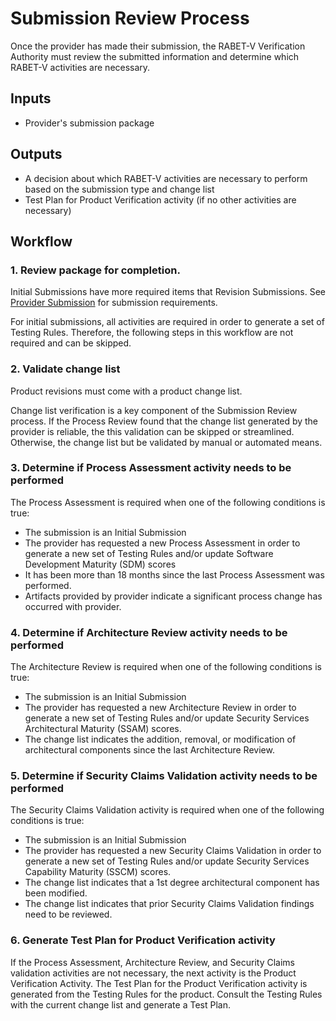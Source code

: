 # Submission Review Process
Once the provider has made their submission, the RABET-V Verification Authority must review the submitted information and determine which RABET-V activities are necessary.

## Inputs

* Provider's submission package

## Outputs

* A decision about which RABET-V activities are necessary to perform based on the submission type and change list
* Test Plan for Product Verification activity (if no other activities are necessary)

## Workflow

### 1. Review package for completion. 
Initial Submissions have more required items that Revision Submissions. See [Provider Submission](Provider_Submission.md) for submission requirements. 

For initial submissions, all activities are required in order to generate a set of Testing Rules. Therefore, the following steps in this workflow are not required and can be skipped. 


### 2. Validate change list

Product revisions must come with a product change list.

Change list verification is a key component of the Submission Review process. If the Process Review found that the change list generated by the provider is reliable, the this validation can be skipped or streamlined. Otherwise, the change list but be validated by manual or automated means. 

### 3. Determine if Process Assessment activity needs to be performed

The Process Assessment is required when one of the following conditions is true:
* The submission is an Initial Submission
* The provider has requested a new Process Assessment in order to generate a new set of Testing Rules and/or update Software Development Maturity (SDM) scores
* It has been more than 18 months since the last Process Assessment was performed.
* Artifacts provided by provider indicate a significant process change has occurred with provider.  

### 4. Determine if Architecture Review activity needs to be performed

The Architecture Review is required when one of the following conditions is true:
* The submission is an Initial Submission
* The provider has requested a new Architecture Review in order to generate a new set of Testing Rules and/or update Security Services Architectural Maturity (SSAM) scores.
* The change list indicates the addition, removal, or modification of architectural components since the last Architecture Review.


### 5. Determine if Security Claims Validation activity needs to be performed

The Security Claims Validation activity is required when one of the following conditions is true:
* The submission is an Initial Submission
* The provider has requested a new Security Claims Validation in order to generate a new set of Testing Rules and/or update Security Services Capability Maturity (SSCM) scores.
* The change list indicates that a 1st degree architectural component has been modified.
* The change list indicates that prior Security Claims Validation findings need to be reviewed.  


### 6. Generate Test Plan for Product Verification activity

If the Process Assessment, Architecture Review, and Security Claims validation activities are not necessary, the next activity is the Product Verification Activity. The Test Plan for the Product Verification activity is generated from the Testing Rules for the product. Consult the Testing Rules with the current change list and generate a Test Plan. 




